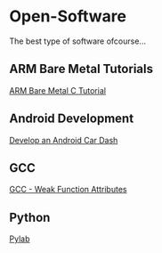 # Open-Software

The best type of software ofcourse...

## ARM Bare Metal Tutorials

[ARM Bare Metal C Tutorial](/open-software/raspberry-pi)

## Android Development

[Develop an Android Car Dash](/open-software/android-car-dash)

## GCC

[GCC - Weak Function Attributes](/open-software/gcc/weak-function-attributes)

## Python

[Pylab](/open-software/python/pylab)
